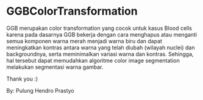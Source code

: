 # GGBColorTransformation
GGB merupakan color transformation yang cocok untuk kasus Blood cells karena pada dasarnya GGB bekerja dengan cara menghapus atau menganti semua komponen warna merah menjadi warna biru dan dapat meningkatkan kontras antara warna yang telah diubah (wilayah nuclei) dan backgroundnya, serta meminimalkan variasi warna dan kontras. Sehingga, hal tersebut dapat memudahkan algoritme color image segmentation melakukan segmentasi warna gambar.


Thank you :)

By:
Pulung Hendro Prastyo
